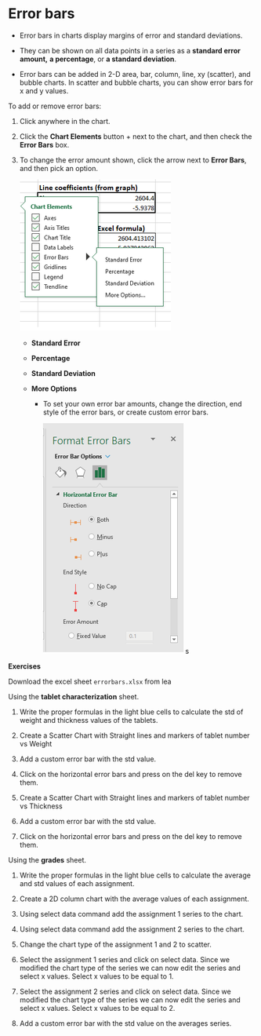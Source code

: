 # Error bars

-   Error bars in charts display margins of error and standard deviations.
    
-   They can be shown on all data points in a series as a **standard error amount,** **a percentage**, or **a standard deviation**.
    
-   Error bars can be added in 2-D area, bar, column, line, xy (scatter), and bubble charts. In scatter and bubble charts, you can show error bars for x and y values.
    

To add or remove error bars:

1.  Click anywhere in the chart.
    
2.  Click the **Chart Elements** button + next to the chart, and then check the **Error Bars** box.
    
3.  To change the error amount shown, click the arrow next to **Error Bars**, and then pick an option.
    
    ![Error bars menu from right-clicking on image](assets/error-bars-graph-menu.png)
    
    -   **Standard Error**
        
    -   **Percentage**
        
    -   **Standard Deviation**
        
    -   **More Options**
        
        -   To set your own error bar amounts, change the direction, end style of the error bars, or create custom error bars.
            
            ![Error bars: more options menu](assets/error-bars-more-options.png)s
            

**Exercises**

Download the excel sheet `errorbars.xlsx` from lea

Using the **tablet characterization** sheet.

1.  Write the proper formulas in the light blue cells to calculate the std of weight and thickness values of the tablets.
    
2.  Create a Scatter Chart with Straight lines and markers of tablet number vs Weight
    
3.  Add a custom error bar with the std value.
    
4.  Click on the horizontal error bars and press on the del key to remove them.
    
5.  Create a Scatter Chart with Straight lines and markers of tablet number vs Thickness
    
6.  Add a custom error bar with the std value.
    
7.  Click on the horizontal error bars and press on the del key to remove them.
    

Using the **grades** sheet.

1.  Write the proper formulas in the light blue cells to calculate the average and std values of each assignment.
    
2.  Create a 2D column chart with the average values of each assignment.
    
3.  Using select data command add the assignment 1 series to the chart.
    
4.  Using select data command add the assignment 2 series to the chart.
    
5.  Change the chart type of the assignment 1 and 2 to scatter.
    
6.  Select the assignment 1 series and click on select data. Since we modified the chart type of the series we can now edit the series and select x values. Select x values to be equal to 1.
    
7.  Select the assignment 2 series and click on select data. Since we modified the chart type of the series we can now edit the series and select x values. Select x values to be equal to 2.
    
8.  Add a custom error bar with the std value on the averages series.